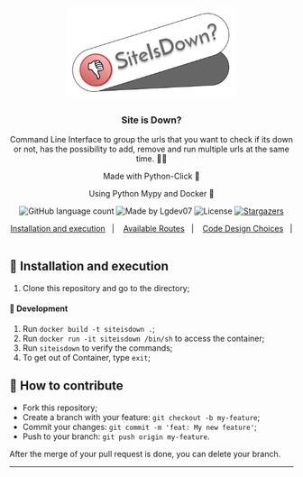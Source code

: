 <h1 align="center">
      <img alt="siteisdown" title="SiteIsDown" src=".github/logo.png" width="300px" />
</h1>

<h3 align="center">
  Site is Down?
</h3>

<p align="center">Command Line Interface to group the urls that you want to check if its down or not, has the possibility to add, remove and run multiple urls at the same time. 👨‍💻</p>

<p align="center">Made with Python-Click 🚀</p>
<p align="center">Using Python Mypy and Docker 🚀</p>

<p align="center">
  <img alt="GitHub language count" src="https://img.shields.io/github/languages/count/Lgdev07/siteisdown?color=%2304D361">

  <img alt="Made by Lgdev07" src="https://img.shields.io/badge/made%20by-Lgdev07-%2304D361">

  <img alt="License" src="https://img.shields.io/badge/license-MIT-%2304D361">

  <a href="https://github.com/Lgdev07/siteisdown/stargazers">
    <img alt="Stargazers" src="https://img.shields.io/github/stars/Lgdev07/siteisdown?style=social">
  </a>
</p>

<p align="center">
  <a href="#-instalacao-e-execução">Installation and execution</a>&nbsp;&nbsp;&nbsp;|&nbsp;&nbsp;&nbsp;
  <a href="#-como-contribuir">Available Routes</a>&nbsp;&nbsp;&nbsp;|&nbsp;&nbsp;&nbsp;
  <a href="#-como-contribuir">Code Design Choices</a>&nbsp;&nbsp;&nbsp;|&nbsp;&nbsp;&nbsp;
</p>

## 🚀 Installation and execution

1. Clone this repository and go to the directory;

<h4> 🔧 Development </h4>

1. Run `docker build -t siteisdown .`;
2. Run `docker run -it siteisdown /bin/sh` to access the container;
3. Run `siteisdown` to verify the commands;
4. To get out of Container, type `exit`;

## 🤔 How to contribute

- Fork this repository;
- Create a branch with your feature: `git checkout -b my-feature`;
- Commit your changes: `git commit -m 'feat: My new feature'`;
- Push to your branch: `git push origin my-feature`.

After the merge of your pull request is done, you can delete your branch.

---